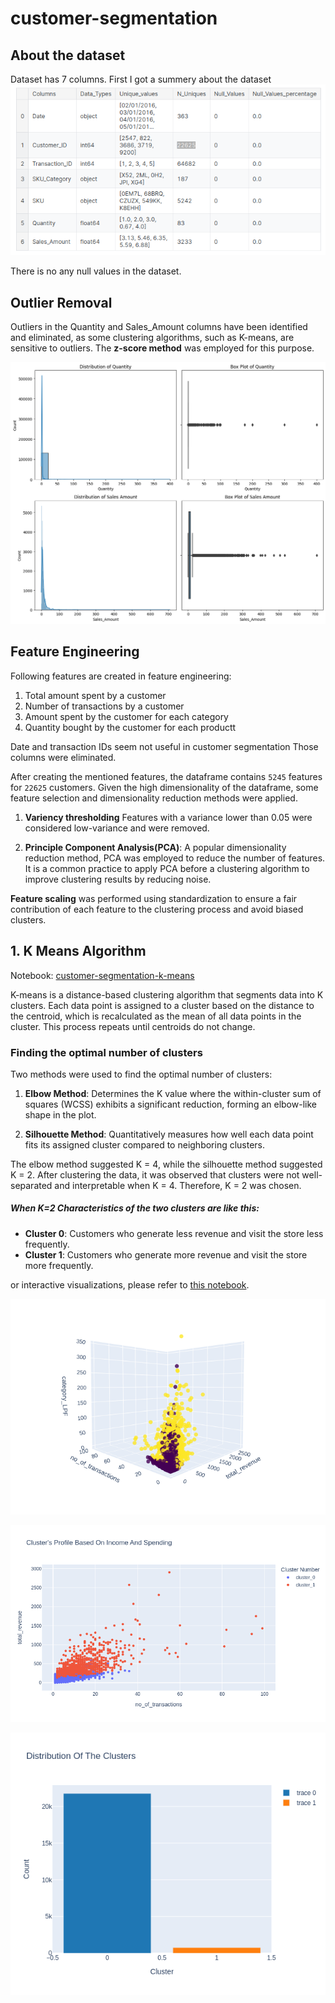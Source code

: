 # customer-segmentation

## About the dataset

Dataset has 7 columns. First I got a summery about the dataset
![report](./img//data_report.png)

There is no any null values in the dataset.

## Outlier Removal

Outliers in the Quantity and Sales_Amount columns have been identified and eliminated, as some clustering algorithms, such as K-means, are sensitive to outliers. The **z-score method** was employed for this purpose.

![outliers](./img//outliers.png)

## Feature Engineering

Following features are created in feature engineering:

1. Total amount spent by a customer
2. Number of transactions by a customer
3. Amount spent by the customer for each category
4. Quantity bought by the customer for each productt

Date and transaction IDs seem not useful in customer segmentation Those columns were eliminated. 

After creating the mentioned features, the dataframe contains `5245` features for `22625` customers. Given the high dimensionality of the dataframe, some feature selection and dimensionality reduction methods were applied.

1. **Variency thresholding** Features with a variance lower than 0.05 were considered low-variance and were removed.

2. **Principle Component Analysis(PCA)**: A popular dimensionality reduction method, PCA was employed to reduce the number of features. It is a common practice to apply PCA before a clustering algorithm to improve clustering results by reducing noise.

**Feature scaling** was performed using standardization to ensure a fair contribution of each feature to the clustering process and avoid biased clusters.

## 1. K Means Algorithm

Notebook: [customer-segmentation-k-means](https://www.kaggle.com/code/nirmalsankalana/customer-segmentation-k-means/notebook)

K-means is a distance-based clustering algorithm that segments data into K clusters. Each data point is assigned to a cluster based on the distance to the centroid, which is recalculated as the mean of all data points in the cluster. This process repeats until centroids do not change.

### Finding the optimal number of clusters

Two methods were used to find the optimal number of clusters:

1. **Elbow Method**: Determines the K value where the within-cluster sum of squares (WCSS) exhibits a significant reduction, forming an elbow-like shape in the plot.

2. **Silhouette Method**: Quantitatively measures how well each data point fits its assigned cluster compared to neighboring clusters.

The elbow method suggested K = 4, while the silhouette method suggested K = 2. After clustering the data, it was observed that clusters were not well-separated and interpretable when K = 4. Therefore, K = 2 was chosen.

##### When K=2 Characteristics of the two clusters are like this:

- **Cluster 0**: Customers who generate less revenue and visit the store less frequently.
- **Cluster 1**: Customers who generate more revenue and visit the store more frequently.

or interactive visualizations, please refer to [this notebook](https://www.kaggle.com/code/nirmalsankalana/customer-segmentation-k-means/notebook).

![Clusters 3D](./img//k_means_clsters_3d.png)

![Clusters 2D](./img//k_means_clusters_2d.png)

![Data Distribution](./img//k_means_cluster_data_distribution.png)
